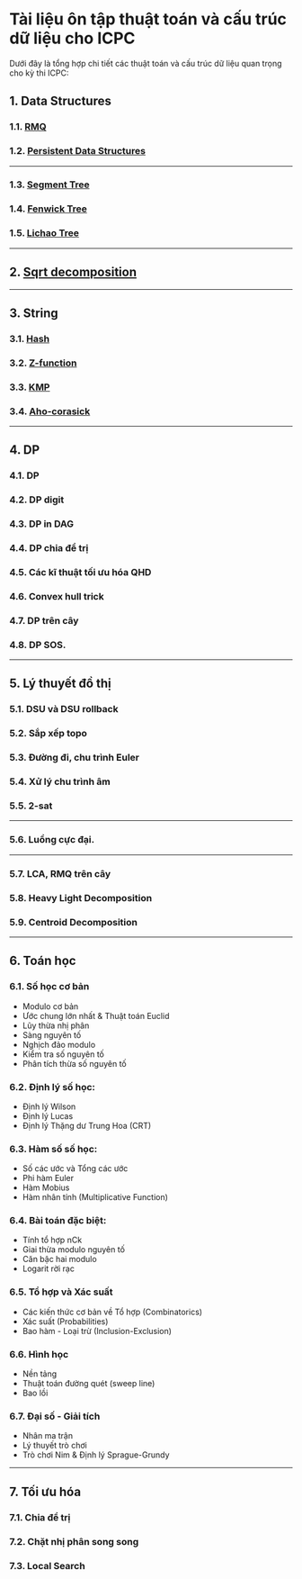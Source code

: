 # Tài liệu ôn tập thuật toán và cấu trúc dữ liệu cho ICPC

Dưới đây là tổng hợp chi tiết các thuật toán và cấu trúc dữ liệu quan trọng cho kỳ thi ICPC:

## 1. Data Structures
### 1.1. [RMQ](1-Data-Structures/readme.md/#1-rmq)
### 1.2. [Persistent Data Structures](1-Data-Structures/readme.md/#2-persistent-data-structures)
---
### 1.3. [Segment Tree](1-Data-Structures/readme.md/#3-segment-tree)
### 1.4. [Fenwick Tree](1-Data-Structures/readme.md/#4-fenwick-tree)
### 1.5. [Lichao Tree](1-Data-Structures/readme.md/#5-lichao-tree)
---
## 2. [Sqrt decomposition](2-Sqrt-Decomposition/readme.md)
---
## 3. String
### 3.1. [Hash](3-String/readme.md/#1-hashing)
### 3.2. [Z-function](3-String/readme.md/#2-z-function)
### 3.3. [KMP](3-String/readme.md/#3-kmp-knuth-morris-pratt)
### 3.4. [Aho-corasick](3-String/readme.md/#4-aho-corasick)
---
## 4. DP
### 4.1. DP
### 4.2. DP digit
### 4.3. DP in DAG
### 4.4. DP chia để trị
### 4.5. Các kĩ thuật tối ưu hóa QHD
### 4.6. Convex hull trick
### 4.7. DP trên cây
### 4.8. DP SOS.
---
## 5. Lý thuyết đồ thị
### 5.1. DSU và DSU rollback
### 5.2. Sắp xếp topo
### 5.3. Đường đi, chu trình Euler
### 5.4. Xử lý chu trình âm
### 5.5. 2-sat
---
### 5.6. Luồng cực đại.
---
### 5.7. LCA, RMQ trên cây
### 5.8. Heavy Light Decomposition
### 5.9. Centroid Decomposition
---
## 6. Toán học
### 6.1. Số học cơ bản
- Modulo cơ bản
- Ước chung lớn nhất & Thuật toán Euclid
- Lũy thừa nhị phân
- Sàng nguyên tố
- Nghịch đảo modulo
- Kiểm tra số nguyên tố
- Phân tích thừa số nguyên tố 

### 6.2. Định lý số học:
- Định lý Wilson
- Định lý Lucas
- Định lý Thặng dư Trung Hoa (CRT)

### 6.3. Hàm số số học:
- Số các ước và Tổng các ước
- Phi hàm Euler
- Hàm Mobius
- Hàm nhân tính (Multiplicative Function)

### 6.4. Bài toán đặc biệt:
- Tính tổ hợp nCk
- Giai thừa modulo nguyên tố
- Căn bậc hai modulo
- Logarit rời rạc
  
### 6.5. Tổ hợp và Xác suất
- Các kiến thức cơ bản về Tổ hợp (Combinatorics)
- Xác suất (Probabilities)
- Bao hàm - Loại trừ (Inclusion-Exclusion)

### 6.6. Hình học
- Nền tảng
- Thuật toán đường quét (sweep line)
- Bao lồi

### 6.7. Đại số - Giải tích
- Nhân ma trận
- Lý thuyết trò chơi
- Trò chơi Nim & Định lý Sprague-Grundy
---
## 7. Tối ưu hóa
### 7.1. Chia để trị
### 7.2. Chặt nhị phân song song
### 7.3. Local Search